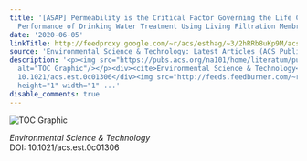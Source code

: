 ```yaml
---
title: '[ASAP] Permeability is the Critical Factor Governing the Life Cycle Environmental
  Performance of Drinking Water Treatment Using Living Filtration Membranes'
date: '2020-06-05'
linkTitle: http://feedproxy.google.com/~r/acs/esthag/~3/2hRRb8uKp9M/acs.est.0c01306
source: 'Environmental Science & Technology: Latest Articles (ACS Publications)'
description: '<p><img src="https://pubs.acs.org/na101/home/literatum/publisher/achs/journals/content/esthag/0/esthag.ahead-of-print/acs.est.0c01306/20200605/images/medium/es0c01306_0005.gif"
  alt="TOC Graphic"/></p><div><cite>Environmental Science & Technology</cite></div><div>DOI:
  10.1021/acs.est.0c01306</div><img src="http://feeds.feedburner.com/~r/acs/esthag/~4/2hRRb8uKp9M"
  height="1" width="1" ...'
disable_comments: true
---
```

<p><img src="https://pubs.acs.org/na101/home/literatum/publisher/achs/journals/content/esthag/0/esthag.ahead-of-print/acs.est.0c01306/20200605/images/medium/es0c01306_0005.gif" alt="TOC Graphic"/></p><div><cite>Environmental Science & Technology</cite></div><div>DOI: 10.1021/acs.est.0c01306</div><img src="http://feeds.feedburner.com/~r/acs/esthag/~4/2hRRb8uKp9M" height="1" width="1" ...